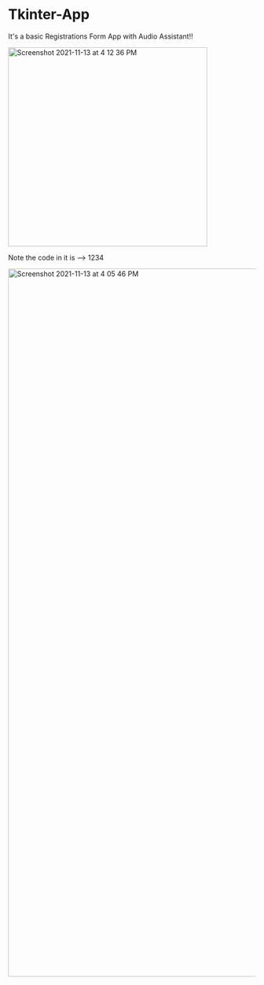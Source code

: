 # Tkinter-App
It's a basic Registrations Form App with Audio Assistant!! 


<img width="405" alt="Screenshot 2021-11-13 at 4 12 36 PM" src="https://user-images.githubusercontent.com/74289654/141615540-41a2d6b1-21a1-42d7-8d51-d17f0481cf8d.png">


Note the code in it is --> 1234


<img width="1440" alt="Screenshot 2021-11-13 at 4 05 46 PM" src="https://user-images.githubusercontent.com/74289654/141615498-283113db-e50a-4d70-999d-37c4cf0b783c.png">
